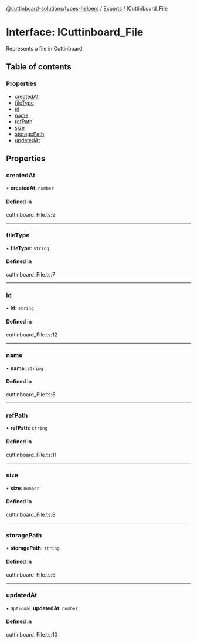 [@cuttinboard-solutions/types-helpers](../README.md) / [Exports](../modules.md) / ICuttinboard\_File

# Interface: ICuttinboard\_File

Represents a file in Cuttinboard.

## Table of contents

### Properties

- [createdAt](ICuttinboard_File.md#createdat)
- [fileType](ICuttinboard_File.md#filetype)
- [id](ICuttinboard_File.md#id)
- [name](ICuttinboard_File.md#name)
- [refPath](ICuttinboard_File.md#refpath)
- [size](ICuttinboard_File.md#size)
- [storagePath](ICuttinboard_File.md#storagepath)
- [updatedAt](ICuttinboard_File.md#updatedat)

## Properties

### createdAt

• **createdAt**: `number`

#### Defined in

cuttinboard_File.ts:9

___

### fileType

• **fileType**: `string`

#### Defined in

cuttinboard_File.ts:7

___

### id

• **id**: `string`

#### Defined in

cuttinboard_File.ts:12

___

### name

• **name**: `string`

#### Defined in

cuttinboard_File.ts:5

___

### refPath

• **refPath**: `string`

#### Defined in

cuttinboard_File.ts:11

___

### size

• **size**: `number`

#### Defined in

cuttinboard_File.ts:8

___

### storagePath

• **storagePath**: `string`

#### Defined in

cuttinboard_File.ts:6

___

### updatedAt

• `Optional` **updatedAt**: `number`

#### Defined in

cuttinboard_File.ts:10
